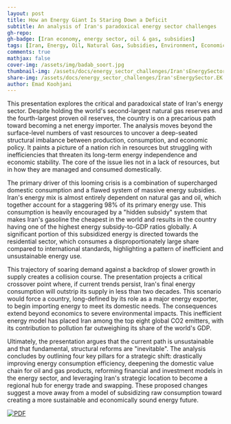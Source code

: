 ```yaml
---
layout: post
title: How an Energy Giant Is Staring Down a Deficit
subtitle: An analysis of Iran's paradoxical energy sector challenges
gh-repo: 
gh-badge: [Iran economy, energy sector, oil & gas, subsidies]
tags: [Iran, Energy, Oil, Natural Gas, Subsidies, Environment, Economic Policy]
comments: true
mathjax: false
cover-img: /assets/img/badab_soort.jpg
thumbnail-img: /assets/docs/energy_sector_challenges/Iran'sEnergySector.EK.v2.jpg
share-img: /assets/docs/energy_sector_challenges/Iran'sEnergySector.EK.v2.jpg
author: Emad Koohjani
---
```


<!-- ![Iran Energy Sector Cover](/assets/docs/energy_sector_challenges/Iran'sEnergySector.EK.v2.jpg){: .mx-auto.d-block :} -->

This presentation explores the critical and paradoxical state of Iran's energy sector. Despite holding the world's second-largest natural gas reserves and the fourth-largest proven oil reserves, the country is on a precarious path toward becoming a net energy importer. The analysis moves beyond the surface-level numbers of vast resources to uncover a deep-seated structural imbalance between production, consumption, and economic policy. It paints a picture of a nation rich in resources but struggling with inefficiencies that threaten its long-term energy independence and economic stability. The core of the issue lies not in a lack of resources, but in how they are managed and consumed domestically.


The primary driver of this looming crisis is a combination of supercharged domestic consumption and a flawed system of massive energy subsidies. Iran's energy mix is almost entirely dependent on natural gas and oil, which together account for a staggering 98% of its primary energy use. This consumption is heavily encouraged by a "hidden subsidy" system that makes Iran's gasoline the cheapest in the world and results in the country having one of the highest energy subsidy-to-GDP ratios globally. A significant portion of this subsidized energy is directed towards the residential sector, which consumes a disproportionately large share compared to international standards, highlighting a pattern of inefficient and unsustainable energy use.


This trajectory of soaring demand against a backdrop of slower growth in supply creates a collision course. The presentation projects a critical crossover point where, if current trends persist, Iran's final energy consumption will outstrip its supply in less than two decades. This scenario would force a country, long-defined by its role as a major energy exporter, to begin importing energy to meet its domestic needs. The consequences extend beyond economics to severe environmental impacts. This inefficient energy model has placed Iran among the top eight global CO2 emitters, with its contribution to pollution far outweighing its share of the world's GDP.


Ultimately, the presentation argues that the current path is unsustainable and that fundamental, structural reforms are "inevitable". The analysis concludes by outlining four key pillars for a strategic shift: drastically improving energy consumption efficiency, deepening the domestic value chain for oil and gas products, reforming financial and investment models in the energy sector, and leveraging Iran's strategic location to become a regional hub for energy trade and swapping. These proposed changes suggest a move away from a model of subsidizing raw consumption toward creating a more sustainable and economically sound energy future.

[![PDF](https://img.shields.io/badge/PDF-Iran--Energy--Sector-red.svg)](/assets/docs/energy_sector_challenges/Iran'sEnergySector.EmadKoohjani.pdf)